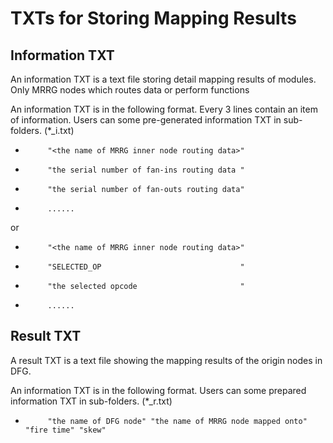 TXTs for Storing Mapping Results
=====================

## Information TXT

An information TXT is a text file storing detail mapping results of modules.
Only MRRG nodes which routes data or perform functions 


An information TXT is in the following format.
 Every 3 lines contain an item of information.
 Users can some pre-generated information TXT in sub-folders. (*_i.txt)
   *          "<the name of MRRG inner node routing data>"
   *          "the serial number of fan-ins routing data "
   *          "the serial number of fan-outs routing data"
   *          ......
   
   or
   *          "<the name of MRRG inner node routing data>"
   *          "SELECTED_OP                               "
   *          "the selected opcode                       "
   *          ......
   
## Result TXT

A result TXT is a text file showing the mapping results of the origin nodes in DFG.

An information TXT is in the following format.
 Users can some prepared information TXT in sub-folders. (*_r.txt)
   *          "the name of DFG node" "the name of MRRG node mapped onto" "fire time" "skew"


